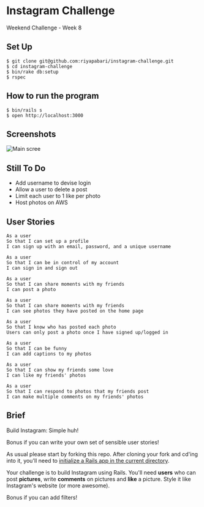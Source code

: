 Instagram Challenge
===================

Weekend Challenge - Week 8


Set Up
--------

```
$ git clone git@github.com:riyapabari/instagram-challenge.git
$ cd instagram-challenge
$ bin/rake db:setup
$ rspec
```

How to run the program
--------
```
$ bin/rails s
$ open http://localhost:3000
```

Screenshots
--------
![Main scree](http://i.imgur.com/ZrMD98x.png?1)

Still To Do
---
* Add username to devise login
* Allow a user to delete a post
* Limit each user to 1 like per photo
* Host photos on AWS

User Stories
--------

```
As a user 
So that I can set up a profile
I can sign up with an email, password, and a unique username
```
```
As a user
So that I can be in control of my account
I can sign in and sign out
```
```
As a user 
So that I can share moments with my friends
I can post a photo
```
```
As a user
So that I can share moments with my friends
I can see photos they have posted on the home page
```

```
As a user
So that I know who has posted each photo
Users can only post a photo once I have signed up/logged in
```

```
As a user
So that I can be funny
I can add captions to my photos
```
```
As a user
So that I can show my friends some love
I can like my friends' photos
```

```
As a user
So that I can respond to photos that my friends post
I can make multiple comments on my friends' photos
```


Brief
-----

Build Instagram: Simple huh!

Bonus if you can write your own set of sensible user stories!

As usual please start by forking this repo. After cloning your fork and cd'ing into it, you'll need to [initialize a Rails app in the current directory](http://blog.jasonmeridth.com/posts/create-rails-application-in-current-directory/).

Your challenge is to build Instagram using Rails. You'll need **users** who can post **pictures**, write **comments** on pictures and **like** a picture. Style it like Instagram's website (or more awesome).

Bonus if you can add filters!
